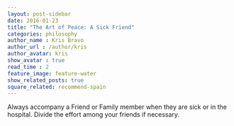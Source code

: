 ```yaml
---
layout: post-sidebar
date: 2016-01-23
title: "The Art of Peace: A Sick Friend"
categories: philosophy
author_name : Kris Bravo
author_url : /author/kris
author_avatar: kris
show_avatar : true
read_time : 2
feature_image: feature-water
show_related_posts: true
square_related: recommend-spain
---
```


Always accompany a Friend or Family member when they are sick or in the hospital. Divide the effort among your friends if necessary.

